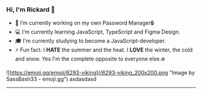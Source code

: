 ### Hi, I'm Rickard 👋

- 🔭 I’m currently working on my own Password Manager🔒
- 💻 I’m currently learning JavaScript, TypeScript and Figma Design.
- 🎓 I'm currently studying to become a JavaScript-developer.
- ⚡ Fun fact: I **HATE** the summer and the heat. I **LOVE** the winter, the cold and snow. Yes I'm the complete opposite to everyone else.❄️

![https://emoji.gg/emoji/6293-viking](/6293-viking_200x200.png "Image by SassBash33 - emoji.gg") asdasdasd



---

